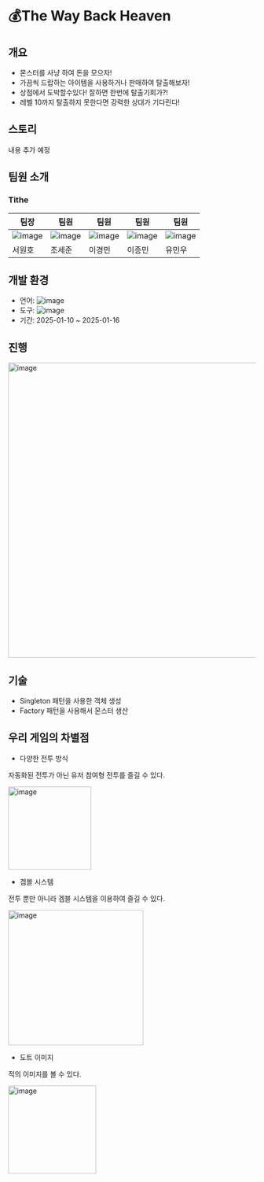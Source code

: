 # :moneybag:The Way Back Heaven

## 개요
+ 몬스터를 사냥 하여 돈을 모으자!
+ 가끔씩 드랍하는 아이템을 사용하거나 판매하여 탈출해보자!
+ 상점에서 도박할수있다! 잘하면 한번에 탈출기회가?!
+ 레벨 10까지 탈출하지 못한다면 강력한 상대가 기다린다!

## 스토리
내용 추가 예정

## 팀원 소개

### Tithe

|팀장|팀원|팀원|팀원|팀원|
|------|---|---|---|---|
|![image](https://github.com/user-attachments/assets/71c03a52-023a-4014-9cb7-d2600f4d17ce)|![image](https://github.com/user-attachments/assets/116615ee-ce2a-4a1e-a2e9-63878c232305)|![image](https://github.com/user-attachments/assets/e73e19e8-43e3-42a5-b564-25572d11cca6)|![image](https://github.com/user-attachments/assets/8eb49062-ba69-4d82-b741-7b39d24f96eb)|![image](https://github.com/user-attachments/assets/52a6485a-706d-42e8-8cbe-0f2d100b15a7)|
|서원호|조세준|이경민|이종민|유민우|

  

## 개발 환경
+ 언어: ![image](https://github.com/user-attachments/assets/511108b8-1ced-4657-bd6c-337348e7a790)
+ 도구: ![image](https://github.com/user-attachments/assets/e063bee1-a0f1-4b03-b1fc-ec1c629d1d39)
+ 기간: 2025-01-10 ~ 2025-01-16

## 진행
<img width="600" alt="image" src="https://github.com/user-attachments/assets/75087e3f-0c27-4e35-a25d-e521ff8cfe86" />

## 기술
+ Singleton 패턴을 사용한 객체 생성
+ Factory 패턴을 사용해서 몬스터 생산


## 우리 게임의 차별점

+ 다양한 전투 방식

자동화된 전투가 아닌 유저 참여형 전투를 즐길 수 있다.

<img width="169" alt="image" src="https://github.com/user-attachments/assets/6009add5-65a3-4633-aed2-338d45d2bb0f" />

+ 겜블 시스템

전투 뿐만 아니라 겜블 시스템을 이용하여 즐길 수 있다.

<img width="275" alt="image" src="https://github.com/user-attachments/assets/f27e1b9d-a748-4c4b-891e-0c3b07720065" />

+ 도트 이미지

적의 이미지를 볼 수 있다.

<img width="179" alt="image" src="https://github.com/user-attachments/assets/c93e90f6-4298-4bd2-8a37-80bc2a4d9df1" />
